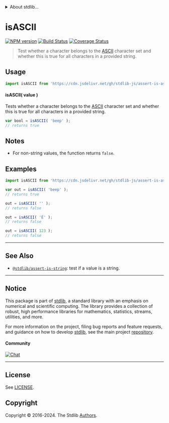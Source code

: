 <!--

@license Apache-2.0

Copyright (c) 2018 The Stdlib Authors.

Licensed under the Apache License, Version 2.0 (the "License");
you may not use this file except in compliance with the License.
You may obtain a copy of the License at

   http://www.apache.org/licenses/LICENSE-2.0

Unless required by applicable law or agreed to in writing, software
distributed under the License is distributed on an "AS IS" BASIS,
WITHOUT WARRANTIES OR CONDITIONS OF ANY KIND, either express or implied.
See the License for the specific language governing permissions and
limitations under the License.

-->


<details>
  <summary>
    About stdlib...
  </summary>
  <p>We believe in a future in which the web is a preferred environment for numerical computation. To help realize this future, we've built stdlib. stdlib is a standard library, with an emphasis on numerical and scientific computation, written in JavaScript (and C) for execution in browsers and in Node.js.</p>
  <p>The library is fully decomposable, being architected in such a way that you can swap out and mix and match APIs and functionality to cater to your exact preferences and use cases.</p>
  <p>When you use stdlib, you can be absolutely certain that you are using the most thorough, rigorous, well-written, studied, documented, tested, measured, and high-quality code out there.</p>
  <p>To join us in bringing numerical computing to the web, get started by checking us out on <a href="https://github.com/stdlib-js/stdlib">GitHub</a>, and please consider <a href="https://opencollective.com/stdlib">financially supporting stdlib</a>. We greatly appreciate your continued support!</p>
</details>

# isASCII

[![NPM version][npm-image]][npm-url] [![Build Status][test-image]][test-url] [![Coverage Status][coverage-image]][coverage-url] <!-- [![dependencies][dependencies-image]][dependencies-url] -->

> Test whether a character belongs to the [ASCII][ascii] character set and whether this is true for all characters in a provided string.



<section class="usage">

## Usage

```javascript
import isASCII from 'https://cdn.jsdelivr.net/gh/stdlib-js/assert-is-ascii@deno/mod.js';
```

#### isASCII( value )

Tests whether a character belongs to the [ASCII][ascii] character set and whether this is true for all characters in a provided string.

```javascript
var bool = isASCII( 'beep' );
// returns true
```

</section>

<!-- /.usage -->

<section class="notes">

## Notes

-   For non-string values, the function returns `false`.

</section>

<!-- /.notes -->

<section class="examples">

## Examples

<!-- eslint no-undef: "error" -->

```javascript
import isASCII from 'https://cdn.jsdelivr.net/gh/stdlib-js/assert-is-ascii@deno/mod.js';

var out = isASCII( 'beep' );
// returns true

out = isASCII( '' );
// returns false

out = isASCII( 'È' );
// returns false

out = isASCII( 123 );
// returns false
```

</section>

<!-- /.examples -->



<!-- Section for related `stdlib` packages. Do not manually edit this section, as it is automatically populated. -->

<section class="related">

* * *

## See Also

-   <span class="package-name">[`@stdlib/assert-is-string`][@stdlib/assert/is-string]</span><span class="delimiter">: </span><span class="description">test if a value is a string.</span>

</section>

<!-- /.related -->

<!-- Section for all links. Make sure to keep an empty line after the `section` element and another before the `/section` close. -->


<section class="main-repo" >

* * *

## Notice

This package is part of [stdlib][stdlib], a standard library with an emphasis on numerical and scientific computing. The library provides a collection of robust, high performance libraries for mathematics, statistics, streams, utilities, and more.

For more information on the project, filing bug reports and feature requests, and guidance on how to develop [stdlib][stdlib], see the main project [repository][stdlib].

#### Community

[![Chat][chat-image]][chat-url]

---

## License

See [LICENSE][stdlib-license].


## Copyright

Copyright &copy; 2016-2024. The Stdlib [Authors][stdlib-authors].

</section>

<!-- /.stdlib -->

<!-- Section for all links. Make sure to keep an empty line after the `section` element and another before the `/section` close. -->

<section class="links">

[npm-image]: http://img.shields.io/npm/v/@stdlib/assert-is-ascii.svg
[npm-url]: https://npmjs.org/package/@stdlib/assert-is-ascii

[test-image]: https://github.com/stdlib-js/assert-is-ascii/actions/workflows/test.yml/badge.svg?branch=v0.2.1
[test-url]: https://github.com/stdlib-js/assert-is-ascii/actions/workflows/test.yml?query=branch:v0.2.1

[coverage-image]: https://img.shields.io/codecov/c/github/stdlib-js/assert-is-ascii/main.svg
[coverage-url]: https://codecov.io/github/stdlib-js/assert-is-ascii?branch=main

<!--

[dependencies-image]: https://img.shields.io/david/stdlib-js/assert-is-ascii.svg
[dependencies-url]: https://david-dm.org/stdlib-js/assert-is-ascii/main

-->

[chat-image]: https://img.shields.io/gitter/room/stdlib-js/stdlib.svg
[chat-url]: https://app.gitter.im/#/room/#stdlib-js_stdlib:gitter.im

[stdlib]: https://github.com/stdlib-js/stdlib

[stdlib-authors]: https://github.com/stdlib-js/stdlib/graphs/contributors

[cli-section]: https://github.com/stdlib-js/assert-is-ascii#cli
[cli-url]: https://github.com/stdlib-js/assert-is-ascii/tree/cli
[@stdlib/assert-is-ascii]: https://github.com/stdlib-js/assert-is-ascii/tree/main

[umd]: https://github.com/umdjs/umd
[es-module]: https://developer.mozilla.org/en-US/docs/Web/JavaScript/Guide/Modules

[deno-url]: https://github.com/stdlib-js/assert-is-ascii/tree/deno
[deno-readme]: https://github.com/stdlib-js/assert-is-ascii/blob/deno/README.md
[umd-url]: https://github.com/stdlib-js/assert-is-ascii/tree/umd
[umd-readme]: https://github.com/stdlib-js/assert-is-ascii/blob/umd/README.md
[esm-url]: https://github.com/stdlib-js/assert-is-ascii/tree/esm
[esm-readme]: https://github.com/stdlib-js/assert-is-ascii/blob/esm/README.md
[branches-url]: https://github.com/stdlib-js/assert-is-ascii/blob/main/branches.md

[stdlib-license]: https://raw.githubusercontent.com/stdlib-js/assert-is-ascii/main/LICENSE

[ascii]: https://en.wikipedia.org/wiki/ASCII

[standard-streams]: https://en.wikipedia.org/wiki/Standard_streams

[mdn-regexp]: https://developer.mozilla.org/en-US/docs/Web/JavaScript/Guide/Regular_Expressions

<!-- <related-links> -->

[@stdlib/assert/is-string]: https://github.com/stdlib-js/assert-is-string/tree/deno

<!-- </related-links> -->

</section>

<!-- /.links -->
